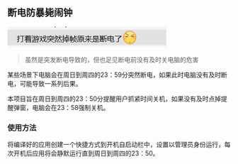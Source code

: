 ## 断电防暴毙闹钟

![虽然是突发断电导致的，但也足见断电前没有及时关电脑的危害](image.png)
> 虽然是突发断电导致的，但也足见断电前没有及时关电脑的危害

某些场景下电脑会在周日到周四的23：59分突然断电，如果此时电脑没有及时断电，可能导致一系列后果。

本项目旨在周日到周四的23：50分提醒用户抓紧时间关机，如果没有及时点掉提醒弹窗，电脑会在23：58强制关机。

### 使用方法

将编译好的应用创建一个快捷方式到开机自启动栏中，设置以管理员身份运行，每次开机后应用将会静默运行直到周日到周四的23：50。

